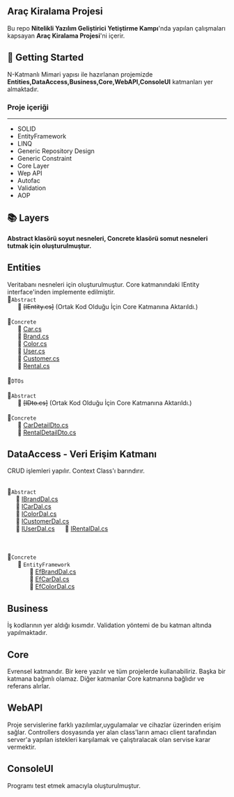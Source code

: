 ## Araç Kiralama Projesi
Bu repo **Nitelikli Yazılım Geliştirici Yetiştirme Kampı**'nda yapılan çalışmaları kapsayan **Araç Kiralama Projesi**'ni içerir.
## :pushpin: Getting Started
N-Katmanlı Mimari yapısı ile hazırlanan projemizde **Entities,DataAccess,Business,Core,WebAPI,ConsoleUI** katmanları yer almaktadır.
### Proje içeriği
---
  + SOLID 
  + EntityFramework
  + LINQ
  + Generic Repository Design
  + Generic Constraint
  + Core Layer
  + Wep API
  + Autofac
  + Validation
  + AOP
## :books: Layers
**Abstract klasörü soyut nesneleri, Concrete klasörü somut nesneleri tutmak için oluşturulmuştur.**
## Entities
Veritabanı nesneleri için oluşturulmuştur. Core katmanındaki IEntity interface'inden implemente edilmiştir.
<br>:file_folder:`Abstract`  
&nbsp;&nbsp;&nbsp;&nbsp;&nbsp;&nbsp;:page_facing_up: ~~[IEntity.cs]~~ (Ortak Kod Olduğu İçin Core Katmanına Aktarıldı.)
<br> <br> :file_folder:`Concrete`  
&nbsp;&nbsp;&nbsp;&nbsp;&nbsp;&nbsp;:page_facing_up: [Car.cs](https://github.com/ferdikaya55/CarRentalProject/blob/main/Entities/Concrete/Car.cs)  
&nbsp;&nbsp;&nbsp;&nbsp;&nbsp;&nbsp;:page_facing_up: [Brand.cs](https://github.com/ferdikaya55/CarRentalProject/blob/main/Entities/Concrete/Brand.cs)  
&nbsp;&nbsp;&nbsp;&nbsp;&nbsp;&nbsp;:page_facing_up: [Color.cs](https://github.com/ferdikaya55/CarRentalProject/blob/main/Entities/Concrete/Color.css)  
&nbsp;&nbsp;&nbsp;&nbsp;&nbsp;&nbsp;:page_facing_up: [User.cs](https://github.com/ferdikaya55/CarRentalProject/blob/main/Entities/Concrete/User.cs)  
&nbsp;&nbsp;&nbsp;&nbsp;&nbsp;&nbsp;:page_facing_up: [Customer.cs](https://github.com/ferdikaya55/CarRentalProject/blob/main/Entities/Concrete/Customer.cs)  
&nbsp;&nbsp;&nbsp;&nbsp;&nbsp;&nbsp;:page_facing_up: [Rental.cs](https://github.com/ferdikaya55/CarRentalProject/blob/main/Entities/Concrete/Rental.cs)  
<br>:file_folder:`DTOs`  
<br>:file_folder:`Abstract`  
&nbsp;&nbsp;&nbsp;&nbsp;&nbsp;&nbsp;:page_facing_up: ~~[IDto.cs]~~ (Ortak Kod Olduğu İçin Core Katmanına Aktarıldı.)
<br> <br> :file_folder:`Concrete`  
&nbsp;&nbsp;&nbsp;&nbsp;&nbsp;&nbsp;:page_facing_up: [CarDetailDto.cs](https://github.com/ferdikaya55/CarRentalProject/blob/main/Entities/DTOs/CarDetailDto.cs)  
&nbsp;&nbsp;&nbsp;&nbsp;&nbsp;&nbsp;:page_facing_up: [RentalDetailDto.cs](https://github.com/ferdikaya55/CarRentalProject/blob/main/Entities/DTOs/RentalDetailDto.cs)  



## DataAccess - Veri Erişim Katmanı
CRUD işlemleri yapılır. Context Class'ı barındırır.

<br>:file_folder:`Abstract`  
&nbsp;&nbsp;&nbsp;&nbsp;&nbsp;:page_facing_up: [IBrandDal.cs](https://github.com/ferdikaya55/CarRentalProject/blob/main/DataAccess/Abstract/IBrandDal.cs)  
&nbsp;&nbsp;&nbsp;&nbsp;&nbsp;:page_facing_up: [ICarDal.cs](https://github.com/ferdikaya55/CarRentalProject/blob/main/DataAccess/Abstract/ICarDal.cs)  
&nbsp;&nbsp;&nbsp;&nbsp;&nbsp;:page_facing_up: [IColorDal.cs](https://github.com/ferdikaya55/CarRentalProject/blob/main/DataAccess/Abstract/IColorDal.cs)  
&nbsp;&nbsp;&nbsp;&nbsp;&nbsp;:page_facing_up: [ICustomerDal.cs](https://github.com/ferdikaya55/CarRentalProject/blob/main/DataAccess/Abstract/ICustomerDal.cs)  
&nbsp;&nbsp;&nbsp;&nbsp;&nbsp;:page_facing_up: [IUserDal.cs](https://github.com/ferdikaya55/CarRentalProject/blob/main/DataAccess/Abstract/IUserDal.cs)
&nbsp;&nbsp;&nbsp;&nbsp;&nbsp;:page_facing_up: [IRentalDal.cs](https://github.com/ferdikaya55/CarRentalProject/blob/main/DataAccess/Abstract/IRentalDal.cs)  

<br> <br> :file_folder:`Concrete`  
&nbsp;&nbsp;&nbsp;&nbsp;&nbsp;&nbsp;:file_folder: `EntityFramework`    
&nbsp;&nbsp;&nbsp;&nbsp;&nbsp;&nbsp;&nbsp;&nbsp;&nbsp;&nbsp;&nbsp;&nbsp;&nbsp;:page_facing_up: [EfBrandDal.cs](https://github.com/ferdikaya55/CarRentalProject/blob/main/DataAccess/Concrete/EntityFramework/EfBrandDal.cs)  
&nbsp;&nbsp;&nbsp;&nbsp;&nbsp;&nbsp;&nbsp;&nbsp;&nbsp;&nbsp;&nbsp;&nbsp;&nbsp;:page_facing_up: [EfCarDal.cs](https://github.com/ferdikaya55/CarRentalProject/blob/main/DataAccess/Concrete/EntityFramework/EfCarDal.cs)  
&nbsp;&nbsp;&nbsp;&nbsp;&nbsp;&nbsp;&nbsp;&nbsp;&nbsp;&nbsp;&nbsp;&nbsp;&nbsp;:page_facing_up: [EfColorDal.cs](https://github.com/ferdikaya55/CarRentalProject/blob/main/DataAccess/Concrete/EntityFramework/EfColorDal.cs)

## Business
İş kodlarının yer aldığı kısımdır. Validation yöntemi de bu katman altında yapılmaktadır.

## Core 
Evrensel katmandır. Bir kere yazılır ve tüm projelerde kullanabiliriz. Başka bir katmana bağımlı olamaz.
Diğer katmanlar Core katmanına bağlıdır ve referans alırlar.

## WebAPI
Proje servislerine farklı yazılımlar,uygulamalar ve cihazlar üzerinden erişim sağlar.
Controllers dosyasında yer alan class'ların amacı client tarafından server'a yapılan istekleri karşılamak ve çalıştıralacak olan servise karar vermektir.

## ConsoleUI
Programı test etmek amacıyla oluşturulmuştur.


